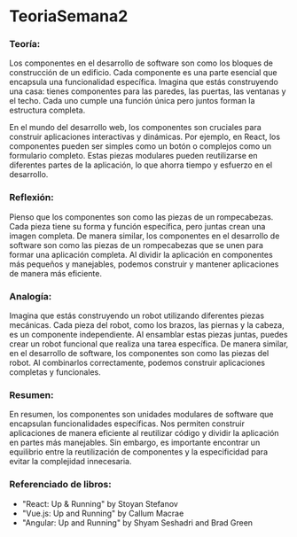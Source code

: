 # TeoriaSemana2

### Teoría:

Los componentes en el desarrollo de software son como los bloques de construcción de un edificio. Cada componente es una parte esencial que encapsula una funcionalidad específica. Imagina que estás construyendo una casa: tienes componentes para las paredes, las puertas, las ventanas y el techo. Cada uno cumple una función única pero juntos forman la estructura completa.

En el mundo del desarrollo web, los componentes son cruciales para construir aplicaciones interactivas y dinámicas. Por ejemplo, en React, los componentes pueden ser simples como un botón o complejos como un formulario completo. Estas piezas modulares pueden reutilizarse en diferentes partes de la aplicación, lo que ahorra tiempo y esfuerzo en el desarrollo.

### Reflexión:

Pienso que los componentes son como las piezas de un rompecabezas. Cada pieza tiene su forma y función específica, pero juntas crean una imagen completa. De manera similar, los componentes en el desarrollo de software son como las piezas de un rompecabezas que se unen para formar una aplicación completa. Al dividir la aplicación en componentes más pequeños y manejables, podemos construir y mantener aplicaciones de manera más eficiente.

### Analogía:

Imagina que estás construyendo un robot utilizando diferentes piezas mecánicas. Cada pieza del robot, como los brazos, las piernas y la cabeza, es un componente independiente. Al ensamblar estas piezas juntas, puedes crear un robot funcional que realiza una tarea específica. De manera similar, en el desarrollo de software, los componentes son como las piezas del robot. Al combinarlos correctamente, podemos construir aplicaciones completas y funcionales.

### Resumen:

En resumen, los componentes son unidades modulares de software que encapsulan funcionalidades específicas. Nos permiten construir aplicaciones de manera eficiente al reutilizar código y dividir la aplicación en partes más manejables. Sin embargo, es importante encontrar un equilibrio entre la reutilización de componentes y la especificidad para evitar la complejidad innecesaria.

### Referenciado de libros:

- "React: Up & Running" by Stoyan Stefanov
- "Vue.js: Up and Running" by Callum Macrae
- "Angular: Up and Running" by Shyam Seshadri and Brad Green
 
